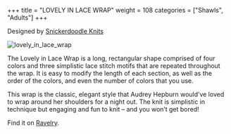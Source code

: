 +++
title = "LOVELY IN LACE WRAP"
weight = 108
categories = ["Shawls", "Adults"]
+++

Designed by [Snickerdoodle Knits](https://www.ravelry.com/designers/snickerdoodle-knits)

![lovely_in_lace_wrap](/images/lovely_in_lace_wrap.webp)

The Lovely in Lace Wrap is a long, rectangular shape comprised of four colors and three simplistic lace stitch motifs that are repeated throughout the wrap. It is easy to modify the length of each section, as well as the order of the colors, and even the number of colors that you use.

<!--more-->

This wrap is the classic, elegant style that Audrey Hepburn would’ve loved to wrap around her shoulders for a night out. The knit is simplistic in technique but engaging and fun to knit – and you won’t get bored!

Find it on [Ravelry](https://www.ravelry.com/patterns/library/lovely-in-lace-wrap).